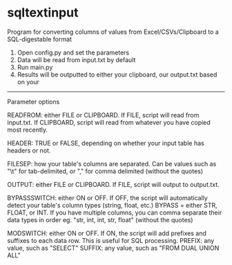 # sqltextinput
Program for converting columns of values from Excel/CSVs/Clipboard to a SQL-digestable format

1) Open config.py and set the parameters
2) Data will be read from input.txt by default
2) Run main.py
3) Results will be outputted to either your clipboard, our output.txt based on your

-------------------------------------------------------------------------
Parameter options

READFROM: either FILE or CLIPBOARD. If FILE, script will read from input.txt. If CLIPBOARD, script will read from whatever you have copied most recently.

HEADER: TRUE or FALSE, depending on whether your input table has headers or not.

FILESEP: how your table's columns are separated. Can be values such as "\t" for tab-delimited, or "," for comma delimited (without the quotes)

OUTPUT: either FILE or CLIPBOARD. If FILE, script will output to output.txt.

BYPASSSWITCH: either ON or OFF. If OFF, the script will automatically detect your table's column types (string, float, etc.)
BYPASS = either STR, FLOAT, or INT. If you have multiple columns, you can comma separate their data types in order eg. "str, int, int, str, float" (without the quotes)

MODSWITCH: either ON or OFF. If ON, the script will add prefixes and suffixes to each data row. This is useful for SQL processing.
PREFIX: any value, such as "SELECT"
SUFFIX: any value, such as "FROM DUAL UNION ALL"
